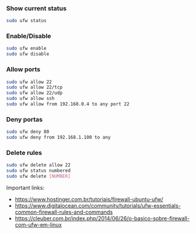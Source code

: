 ### Show current status

```sh
sudo ufw status
```

### Enable/Disable

```sh
sudo ufw enable
sudo ufw disable
```

### Allow ports

```sh
sudo ufw allow 22
sudo ufw allow 22/tcp
sudo ufw allow 22/udp
sudo ufw allow ssh
sudo ufw allow from 192.168.0.4 to any port 22
```

### Deny portas

```sh
sudo ufw deny 80
sudo ufw deny from 192.168.1.100 to any
```

### Delete rules

```sh
sudo ufw delete allow 22
sudo ufw status numbered
sudo ufw delete [NUMBER]
```

Important links:
- https://www.hostinger.com.br/tutoriais/firewall-ubuntu-ufw/
- https://www.digitalocean.com/community/tutorials/ufw-essentials-common-firewall-rules-and-commands
- https://cleuber.com.br/index.php/2014/06/26/o-basico-sobre-firewall-com-ufw-em-linux
